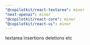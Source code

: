 ```yaml
---
"@copilotkit/react-textarea": minor
"next-openai": minor
"@copilotkit/react-core": minor
"@copilotkit/react-ui": minor
---
```


textarea insertions deletions etc

